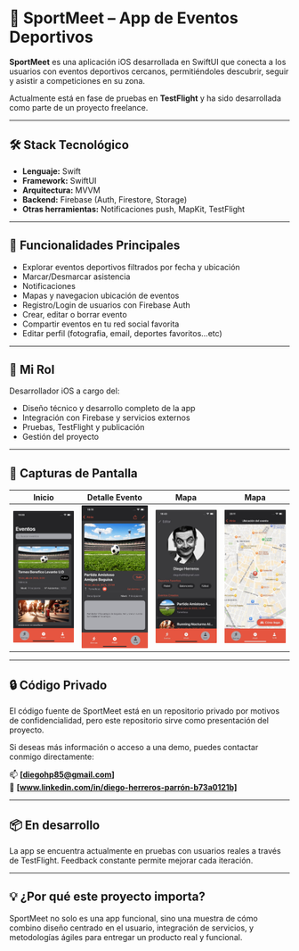 # 📱 SportMeet – App de Eventos Deportivos

**SportMeet** es una aplicación iOS desarrollada en SwiftUI que conecta a los usuarios con eventos deportivos cercanos, permitiéndoles descubrir, seguir y asistir a competiciones en su zona.

Actualmente está en fase de pruebas en **TestFlight** y ha sido desarrollada como parte de un proyecto freelance.

---

## 🛠️ Stack Tecnológico

- **Lenguaje:** Swift
- **Framework:** SwiftUI
- **Arquitectura:** MVVM
- **Backend:** Firebase (Auth, Firestore, Storage)
- **Otras herramientas:** Notificaciones push, MapKit, TestFlight

---

## 🚀 Funcionalidades Principales

-  Explorar eventos deportivos filtrados por fecha y ubicación  
-  Marcar/Desmarcar asistencia
-  Notificaciones  
-  Mapas y navegacion ubicación de eventos  
-  Registro/Login de usuarios con Firebase Auth  
-  Crear, editar o borrar evento
-  Compartir eventos en tu red social favorita
-  Editar perfil (fotografia, email, deportes favoritos...etc)

---

## 🎯 Mi Rol

Desarrollador iOS a cargo del:
- Diseño técnico y desarrollo completo de la app
- Integración con Firebase y servicios externos
- Pruebas, TestFlight y publicación
- Gestión del proyecto

---

## 📸 Capturas de Pantalla

| Inicio | Detalle Evento | Mapa | Mapa |
|-------|----------------|-------|------|
| ![Lista de eventos](screenshots/event_list.jpeg) | ![detalle](screenshots/Detail_event.jpeg) | ![user](screenshots/user.jpeg) | ![map](screenshots/map.jpeg)


---

## 🔒 Código Privado

El código fuente de SportMeet está en un repositorio privado por motivos de confidencialidad, pero este repositorio sirve como presentación del proyecto.

Si deseas más información o acceso a una demo, puedes contactar conmigo directamente:

📫 **[diegohp85@gmail.com]**  
🔗 **[www.linkedin.com/in/diego-herreros-parrón-b73a0121b]**

---

## 📦 En desarrollo

La app se encuentra actualmente en pruebas con usuarios reales a través de TestFlight. Feedback constante permite mejorar cada iteración.

---

## 💡 ¿Por qué este proyecto importa?

SportMeet no solo es una app funcional, sino una muestra de cómo combino diseño centrado en el usuario, integración de servicios, y metodologías ágiles para entregar un producto real y funcional.

